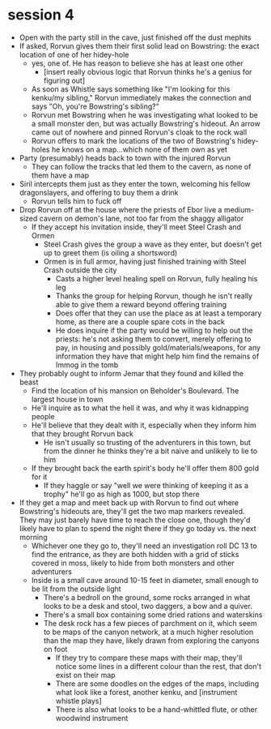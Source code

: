 # session 4

- Open with the party still in the cave, just finished off the dust mephits
- If asked, Rorvun gives them their first solid lead on Bowstring: the exact location of one of her hidey-hole
  - yes, one of. He has reason to believe she has at least one other
    - [insert really obvious logic that Rorvun thinks he's a genius for figuring out]
  - As soon as Whistle says something like "I'm looking for this kenku/my sibling," Rorvun immediately makes the connection and says "Oh, you're Bowstring's sibling?"
  - Rorvun met Bowstring when he was investigating what looked to be a small monster den, but was actually Bowstring's hideout. An arrow came out of nowhere and pinned Rorvun's cloak to the rock wall
  - Rorvun offers to mark the locations of the two of Bowstring's hidey-holes he knows on a map...which none of them own as yet
- Party (presumably) heads back to town with the injured Rorvun
  - They can follow the tracks that led them to the cavern, as none of them have a map
- Siril intercepts them just as they enter the town, welcoming his fellow dragonslayers, and offering to buy them a drink 
  - Rorvun tells him to fuck off
- Drop Rorvun off at the house where the priests of Ebor live a medium-sized cavern on demon's lane, not too far from the shaggy alligator
  - If they accept his invitation inside, they'll meet Steel Crash and Ormen
    - Steel Crash gives the group a wave as they enter, but doesn't get up to greet them (is oiling a shortsword)
    - Ormen is in full armor, having just finished training with Steel Crash outside the city
      - Casts a higher level healing spell on Rorvun, fully healing his leg
      - Thanks the group for helping Rorvun, though he isn't really able to give them a reward beyond offering training
      - Does offer that they can use the place as at least a temporary home, as there are a couple spare cots in the back
      - He does inquire if the party would be willing to help out the priests: he's not asking them to convert, merely offering to pay, in housing and possibly gold/materials/weapons, for any information they have that might help him find the remains of Immog in the tomb
- They probably ought to inform Jemar that they found and killed the beast
  - Find the location of his mansion on Beholder's Boulevard. The largest house in town
  - He'll inquire as to what the hell it was, and why it was kidnapping people
  - He'll believe that they dealt with it, especially when they inform him that they brought Rorvun back
    - He isn't usually so trusting of the adventurers in this town, but from the dinner he thinks they're a bit naive and unlikely to lie to him
  - If they brought back the earth spirit's body he'll offer them 800 gold for it
    - If they haggle or say "well we were thinking of keeping it as a trophy" he'll go as high as 1000, but stop there
- If they get a map and meet back up with Rorvun to find out where Bowstring's hideouts are, they'll get the two map markers revealed. They may just barely have time to reach the close one, though they'd likely have to plan to spend the night there if they go today vs. the next morning
  - Whichever one they go to, they'll need an investigation roll DC 13 to find the entrance, as they are both hidden with a grid of sticks covered in moss, likely to hide from both monsters and other adventurers
  - Inside is a small cave around 10-15 feet in diameter, small enough to be lit from the outside light
    - There's a bedroll on the ground, some rocks arranged in what looks to be a desk and stool, two daggers, a bow and a quiver.
    - There's a small box containing some dried rations and waterskins
    - The desk rock has a few pieces of parchment on it, which seem to be maps of the canyon network, at a much higher resolution than the map they have, likely drawn from exploring the canyons on foot
      - If they try to compare these maps with their map, they'll notice some lines in a different colour than the rest, that don't exist on their map
      - There are some doodles on the edges of the maps, including what look like a forest, another kenku, and [instrument whistle plays]
      - There is also what looks to be a hand-whittled flute, or other woodwind instrument 